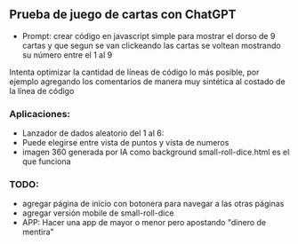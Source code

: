## Prueba de juego de cartas con ChatGPT

- Prompt: crear código en javascript simple para mostrar el dorso de 9 cartas y que segun se van clickeando las cartas se voltean mostrando su número entre el 1 al 9 

Intenta optimizar la cantidad de líneas de código lo más posible, por ejemplo agregando los comentarios de manera muy sintética al costado de la línea de código

### Aplicaciones:
- Lanzador de dados aleatorio del 1 al 6:
- Puede elegirse entre vista de puntos y vista de numeros
- imagen 360 generada por IA como background
 small-roll-dice.html es el que funciona

### TODO:
- agregar página de inicio con botonera para navegar a las otras páginas
- agregar versión mobile de small-roll-dice
- APP: Hacer una app de mayor o menor pero apostando "dinero de mentira"

